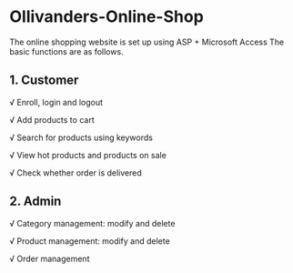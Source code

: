 # Ollivanders-Online-Shop
The online shopping website is set up using ASP + Microsoft Access
The basic functions are as follows.
## 1. Customer
√ Enroll, login and logout 

√ Add products to cart

√ Search for products using keywords

√ View hot products and products on sale

√ Check whether order is delivered
## 2. Admin
√ Category management: modify and delete

√ Product management: modify and delete

√ Order management
